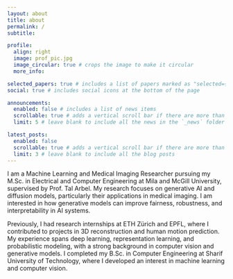 ```yaml
---
layout: about
title: about
permalink: /
subtitle:

profile:
  align: right
  image: prof_pic.jpg
  image_circular: true # crops the image to make it circular
  more_info:

selected_papers: true # includes a list of papers marked as "selected={true}"
social: true # includes social icons at the bottom of the page

announcements:
  enabled: false # includes a list of news items
  scrollable: true # adds a vertical scroll bar if there are more than 3 news items
  limit: 5 # leave blank to include all the news in the `_news` folder

latest_posts:
  enabled: false
  scrollable: true # adds a vertical scroll bar if there are more than 3 new posts items
  limit: 3 # leave blank to include all the blog posts
---
```


I am a Machine Learning and Medical Imaging Researcher pursuing my M.Sc. in Electrical and Computer Engineering at Mila and McGill University, supervised by Prof. Tal Arbel. My research focuses on generative AI and diffusion models, particularly their applications in medical imaging. I am interested in how generative models can improve fairness, robustness, and interpretability in AI systems.

Previously, I had research internships at ETH Zürich and EPFL, where I contributed to projects in 3D reconstruction and human motion prediction. My experience spans deep learning, representation learning, and probabilistic modeling, with a strong background in computer vision and generative models. I completed my B.Sc. in Computer Engineering at Sharif University of Technology, where I developed an interest in machine learning and computer vision. 

